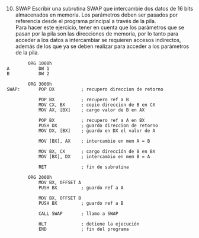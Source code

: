 10)  SWAP  Escribir  una  subrutina  SWAP  que  intercambie  dos  datos  de  16  bits  almacenados  en  memoria.  Los 
parámetros deben ser pasados por referencia desde el programa principal a través de la pila.   
Para hacer este ejercicio, tener en cuenta que los parámetros que se pasan por la pila son las direcciones de memoria, 
por lo tanto para acceder a los datos a intercambiar se requieren accesos indirectos, además de los que ya se deben 
realizar para acceder a los parámetros de la pila.

```assembly
		ORG 1000h
A			DW 1
B			DW 2

		ORG 3000h
SWAP:		POP DX			; recupero direccion de retorno

			POP BX			; recupero ref a B
			MOV CX, BX		; copio direccion de B en CX
			MOV AX, [BX]	; cargo valor de B en AX

			POP BX			; recupero ref a A en BX
			PUSH DX			; guardo direccion de retorno
			MOV DX, [BX]	; guardo en DX el valor de A

			MOV [BX], AX	; intercambio en mem A = B

			MOV BX, CX		; cargo dirección de B en BX
			MOV [BX], DX	; intercambio en mem B = A

			RET				; fin de subrutina

		ORG 2000h
      		MOV BX, OFFSET A
			PUSH BX	    	; guardo ref a A
      
      		MOV BX, OFFSET B
			PUSH BX	    	; guardo ref a B

			CALL SWAP		; llamo a SWAP
			
			HLT				; detiene la ejecución
			END				; fin del programa
```